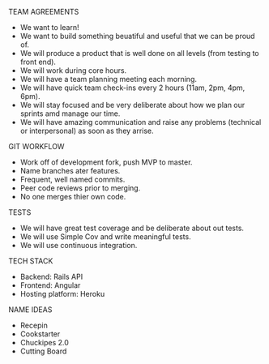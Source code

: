 TEAM AGREEMENTS
- We want to learn!
- We want to build something beuatiful and useful that we can be proud of.
- We will produce a product that is well done on all levels (from testing to front end).
- We will work during core hours.
- We will have a team planning meeting each morning.
- We will have quick team check-ins every 2 hours (11am, 2pm, 4pm, 6pm).
- We will stay focused and be very deliberate about how we plan our sprints amd manage our time.
- We will have amazing communication and raise any problems (technical or interpersonal) as soon as they arrise.

GIT WORKFLOW
- Work off of development fork, push MVP to master.
- Name branches ater features.
- Frequent, well named commits.
- Peer code reviews prior to merging.
- No one merges thier own code.

TESTS
- We will have great test coverage and be deliberate about out tests.
- We will use Simple Cov and write meaningful tests.
- We will use continuous integration.

TECH STACK
- Backend: Rails API
- Frontend: Angular
- Hosting platform: Heroku

NAME IDEAS
- Recepin
- Cookstarter
- Chuckipes 2.0
- Cutting Board